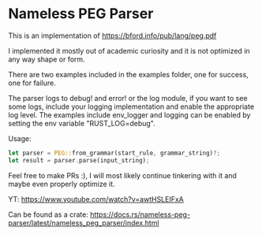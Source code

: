 # Nameless PEG Parser
This is an implementation of https://bford.info/pub/lang/peg.pdf

I implemented it mostly out of academic curiosity and it is not optimized in any way shape or form.

There are two examples included in the examples folder, one for success, one for failure.

The parser logs to debug! and error! or the log module, if you want to see some logs, include your logging implementation and enable the appropriate log level. The examples include env_logger and logging can be enabled by setting the env variable "RUST_LOG=debug".

Usage:

```rust
let parser = PEG::from_grammar(start_rule, grammar_string)?;
let result = parser.parse(input_string);
```

Feel free to make PRs :), I will most likely continue tinkering with it and maybe even properly optimize it.

YT: https://www.youtube.com/watch?v=awtHSLEIFxA

Can be found as a crate: https://docs.rs/nameless-peg-parser/latest/nameless_peg_parser/index.html